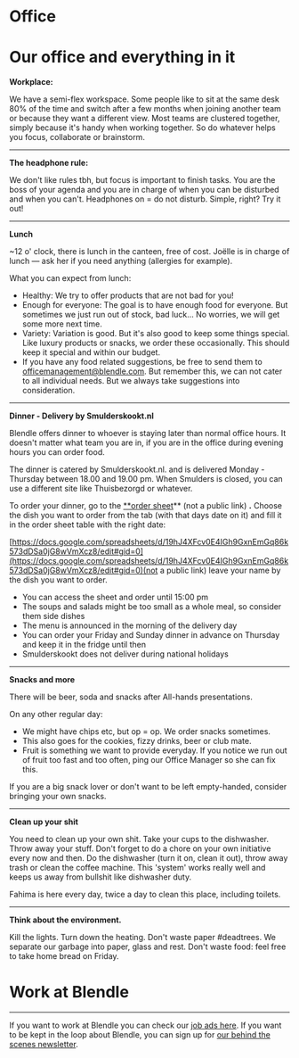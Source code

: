 # Office

# Our office and everything in it

**Workplace:** 

We have a semi-flex workspace. Some people like to sit at the same desk 80% of the time and switch after a few months when joining another team or because they want a different view. Most teams are clustered together, simply because it's handy when working together. So do whatever helps you focus, collaborate or brainstorm.

---

**The headphone rule:** 

We don't like rules tbh, but focus is important to finish tasks. You are the boss of your agenda and you are in charge of when you can be disturbed and when you can't. Headphones on = do not disturb. Simple, right? Try it out!

---

**Lunch**

~12 o' clock, there is lunch in the canteen, free of cost. Joëlle is in charge of lunch — ask her if you need anything (allergies for example).

What you can expect from lunch:

- Healthy: We try to offer products that are not bad for you!
- Enough for everyone: The goal is to have enough food for everyone. But sometimes we just run out of stock, bad luck... No worries, we will get some more next time.
- Variety: Variation is good. But it's also good to keep some things special. Like luxury products or snacks, we order these occasionally. This should keep it special and within our budget.
- If you have any food related suggestions, be free to send them to officemanagement@blendle.com. But remember this, we can not cater to all individual needs. But we always take suggestions into consideration.

---

**Dinner - Delivery by Smulderskookt.nl**

Blendle offers dinner to whoever is staying later than normal office hours. It doesn't matter what team you are in, if you are in the office during evening hours you can order food.

The dinner is catered by Smulderskookt.nl. and is delivered Monday - Thursday between 18.00 and 19.00 pm. When Smulders is closed, you can use a different site like Thuisbezorgd or whatever.

To order your dinner, go to the [**order sheet](https://docs.google.com/spreadsheets/d/19hJ4XFcv0E4IGh9GxnEmGq86k573dDSa0jG8wVmXcz8/edit#gid=148942457)** (not a public link) **.** Choose the dish you want to order from the tab (with that days date on it) and fill  it in the order sheet table with the right date:

[https://docs.google.com/spreadsheets/d/19hJ4XFcv0E4IGh9GxnEmGq86k573dDSa0jG8wVmXcz8/edit#gid=0](https://docs.google.com/spreadsheets/d/19hJ4XFcv0E4IGh9GxnEmGq86k573dDSa0jG8wVmXcz8/edit#gid=0)(not a public link)  leave your name by the dish you want to order.

- You can access the sheet and order until 15:00 pm
- The soups and salads might be too small as a whole meal, so consider them side dishes
- The menu is announced in the morning of the delivery day
- You can order your Friday and Sunday dinner in advance on Thursday and keep it in the fridge until then
- Smulderskookt does not deliver during national holidays

---

**Snacks and more**

There will be beer, soda and snacks after All-hands presentations. 

On any other regular day:

- We might have chips etc, but op = op. We order snacks sometimes.
- This also goes for the cookies, fizzy drinks, beer or club mate.
- Fruit is something we want to provide everyday. If you notice we run out of fruit too fast and too often, ping our Office Manager so she can fix this.

If you are a big snack lover or don't want to be left empty-handed, consider bringing your own snacks.

---

**Clean up your shit**

You need to clean up your own shit. Take your cups to the dishwasher. Throw away your stuff. Don't forget to do a chore on your own initiative every now and then. Do the dishwasher (turn it on, clean it out), throw away trash or clean the coffee machine. This 'system' works really well and keeps us away from bullshit like dishwasher duty.

Fahima is here every day, twice a day to clean this place, including toilets. 

---

**Think about the environment.**

Kill the lights. Turn down the heating. Don't waste paper #deadtrees. We separate our garbage into paper, glass and rest. Don't waste food: feel free to take home bread on Friday.

# Work at Blendle

---

If you want to work at Blendle you can check our [job ads here](https://blendle.homerun.co/). If you want to be kept in the loop about Blendle, you can sign up for [our behind the scenes newsletter](https://blendle.homerun.co/yes-keep-me-posted/tr/apply?token=8092d4128c306003d97dd3821bad06f2).